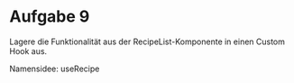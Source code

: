# Aufgabe 9

Lagere die Funktionalität aus der RecipeList-Komponente in einen Custom Hook aus.

Namensidee: useRecipe
